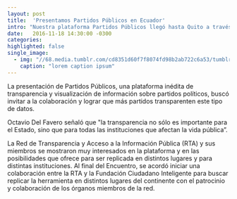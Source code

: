 ```yaml
---
layout: post
title:  'Presentamos Partidos Públicos en Ecuador'
intro: "Nuestra plataforma Partidos Públicos llegó hasta Quito a través de nuestro Coordinador Legislativo Octavio Del Favero, quien participó en el XII Encuentro de la Red de Transparencia y Acceso a la Información. En la cita se juntaron distintas instituciones que garantizan el acceso a la información pública en Iberoamérica. El objetivo es intercambiar buenas prácticas y consolidar una red de colaboración en el trabajo por garantizar la transparencia y el acceso a la información en los respectivos países."
date:   2016-11-18 14:30:00 -0300
categories:
highlighted: false
single_image:
  - img: "//68.media.tumblr.com/cd8351d60f7f8074fd98b2ab722c6a53/tumblr_inline_oguvjx8FOA1uz8ttg_500.jpg"
    caption: "lorem caption ipsum"
---
```

La presentación de Partidos Públicos, una plataforma inédita de transparencia y visualización de información sobre partidos políticos, buscó invitar a la colaboración y lograr que más partidos transparenten este tipo de datos.

Octavio Del Favero señaló que "la transparencia no sólo es importante para el Estado, sino que para todas las instituciones que afectan la vida pública”.

La Red de Transparencia y Acceso a la Información Pública (RTA) y sus miembros se mostraron muy interesados en la plataforma y en las posibilidades que ofrece para ser replicada en distintos lugares y para distintas instituciones. Al final del Encuentro, se acordó iniciar una colaboración entre la RTA y la Fundación Ciudadano Inteligente para buscar replicar la herramienta en distintos lugares del continente con el patrocinio y colaboración de los órganos miembros de la red.
